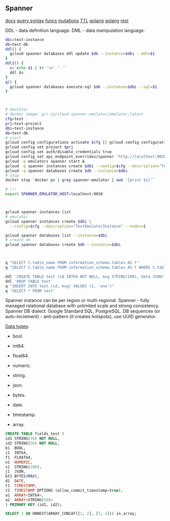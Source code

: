 Spanner
-

[docs](https://cloud.google.com/spanner/docs/apis)
[query syntax](https://cloud.google.com/spanner/docs/reference/standard-sql/query-syntax#having_clause)
[funcs](https://cloud.google.com/spanner/docs/reference/standard-sql/syntax)
[mutations](https://cloud.google.com/spanner/docs/modify-mutation-api)
[TTL](https://cloud.google.com/spanner/docs/ttl/working-with-ttl#syntax)
[golang](https://cloud.google.com/spanner/docs/getting-started/go)
[golang](https://pkg.go.dev/cloud.google.com/go/spanner)
[rest](https://cloud.google.com/spanner/docs/getting-started/rest)

DDL - data definition language.
DML - data manipulation language.

````sh
dbi=test-instance
db=test-db
ddl() {
  gcloud spanner databases ddl update $db --instance=$dbi --ddl=$1
}
ddl2() {
  s=`echo $1 | tr '\n' ' '`
  ddl $s
}
q() {
  gcloud spanner databases execute-sql $db --instance=$dbi --sql=$1
}



# emulator
# docker image: gcr.io/cloud-spanner-emulator/emulator:latest
cfg=test
prj=test-project
dbi=test-instance
db=test-db
# start
gcloud config configurations activate $cfg || gcloud config configurations create $cfg
gcloud config set project $prj
gcloud config set auth/disable_credentials true
gcloud config set api_endpoint_overrides/spanner 'http://localhost:9020/'
gcloud -q emulators spanner start &
gcloud -q spanner instances create $dbi --config=$cfg --description="TestEmulatorInstance" --nodes=1
gcloud -q spanner databases create $db --instance=$dbi
# stop
docker stop `docker ps | grep spanner-emulator | awk '{print $1}'`

# !!!
export SPANNER_EMULATOR_HOST=localhost:9010



gcloud spanner instances list
# emulator
gcloud spanner instances create $dbi \
  --config=$cfg --description="TestEmulatorInstance" --nodes=1

gcloud spanner databases list --instance=$dbi
# create db
gcloud spanner databases create $db --instance=$dbi



q "SELECT t.table_name FROM information_schema.tables AS t"
q "SELECT t.table_name FROM information_schema.tables AS t WHERE t.table_catalog = '' and t.table_schema = ''"

ddl 'CREATE TABLE test (id INT64 NOT NULL, msg STRING(100), data JSON) PRIMARY KEY(id)'
ddl 'DROP TABLE test'
q "INSERT INTO test (id, msg) VALUES (1, 'one')"
q 'SELECT * FROM test'

````

Spanner instance can be per region or multi-regional.
Spanner - fully managed relational database with unlimited scale and strong consistency.
Spanner DB dialect: Google Standard SQL, PostgreSQL.
DB sequences (or auto-increment) - anti-pattern (it creates hotspots), use UUID generator.

[Data types](https://cloud.google.com/spanner/docs/reference/standard-sql/data-types):
* bool.
* int64.
* float64.
* numeric.
* string.
* json.
* bytes.
* date.
* timestamp.

* array.

````sql
CREATE TABLE fields_test (
id1 STRING(36) NOT NULL,
id2 STRING(36) NOT NULL,
b1  BOOL,
i1  INT64,
f1  FLOAT64,
n1  NUMERIC,
s1  STRING(100),
j1  JSON,
bt1 BYTES(MAX),
d1  DATE,
t1  TIMESTAMP,
t2  TIMESTAMP OPTIONS (allow_commit_timestamp=true),
a1  ARRAY<INT64>,
a2  ARRAY<STRING(50)>
) PRIMARY KEY (id1, id2);

SELECT 2 IN UNNEST(ARRAY_CONCAT([1, 2], [3, 4])) in_array;

````
